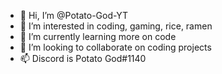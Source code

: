 - 👋 Hi, I’m @Potato-God-YT
- 👀 I’m interested in coding, gaming, rice, ramen
- 🌱 I’m currently learning more on code
- 💞️ I’m looking to collaborate on coding projects
- 📫 Discord is Potato God#1140

<!---
Potato-God-YT/Potato-God-YT is a ✨ special ✨ repository because its `README.md` (this file) appears on your GitHub profile.
You can click the Preview link to take a look at your changes.
--->
